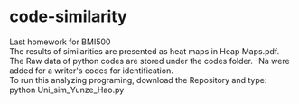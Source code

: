 # code-similarity
Last homework for BMI500  
The results of similarities are presented as heat maps in Heap Maps.pdf.  
The Raw data of python codes are stored under the codes folder. -Na were added for a writer's codes for identification.  
To run this analyzing programing, download the Repository and type:  
python Uni_sim_Yunze_Hao.py
